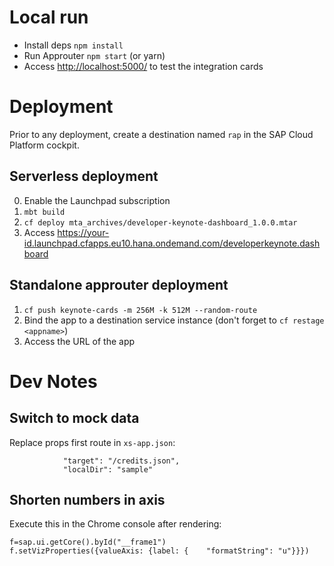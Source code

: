 # Local run

- Install deps `npm install` 
- Run Approuter `npm start` (or yarn)
- Access <http://localhost:5000/> to test the integration cards

# Deployment

Prior to any deployment, create a destination named `rap` in the SAP Cloud Platform cockpit.

## Serverless deployment

0. Enable the Launchpad subscription
1. `mbt build`
2. `cf deploy mta_archives/developer-keynote-dashboard_1.0.0.mtar`
3.  Access <https://your-id.launchpad.cfapps.eu10.hana.ondemand.com/developerkeynote.dashboard>


## Standalone approuter deployment

1. `cf push keynote-cards -m 256M -k 512M --random-route` 
2. Bind the app to a destination service instance (don't forget to `cf restage <appname>`)
2. Access the URL of the app


# Dev Notes

## Switch to mock data

Replace props first route in `xs-app.json`:

```
			"target": "/credits.json",
			"localDir": "sample"
```

## Shorten numbers in axis

Execute this in the Chrome console after rendering:

```
f=sap.ui.getCore().byId("__frame1")
f.setVizProperties({valueAxis: {label: {	"formatString": "u"}}})
```

